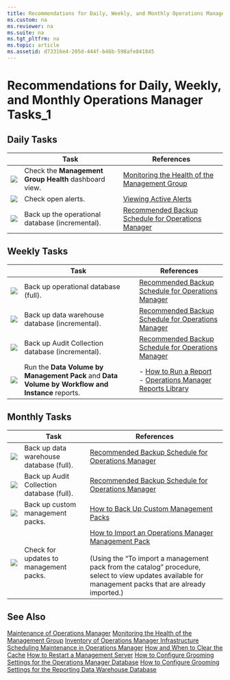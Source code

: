 ```yaml
---
title: Recommendations for Daily, Weekly, and Monthly Operations Manager Tasks_1
ms.custom: na
ms.reviewer: na
ms.suite: na
ms.tgt_pltfrm: na
ms.topic: article
ms.assetid: d73316e4-205d-444f-b46b-598afe841845
---
```

# Recommendations for Daily, Weekly, and Monthly Operations Manager Tasks_1

## Daily Tasks

||Task|References|
|-|--------|--------------|
|![](/Image/ChecklistBox.gif)|Check the **Management Group Health** dashboard view.|[Monitoring the Health of the Management Group](./Monitoring-the-Health-of-the-Management-Group.md)|
|![](/Image/ChecklistBox.gif)|Check open alerts.|[Viewing Active Alerts](./Viewing-Active-Alerts.md)|
|![](/Image/ChecklistBox.gif)|Back up the operational database \(incremental\).|[Recommended Backup Schedule for Operations Manager](http://go.microsoft.com/fwlink/p/?LinkId=235884)|

## Weekly Tasks

||Task|References|
|-|--------|--------------|
|![](/Image/ChecklistBox.gif)|Back up operational database \(full\).|[Recommended Backup Schedule for Operations Manager](http://go.microsoft.com/fwlink/p/?LinkId=235884)|
|![](/Image/ChecklistBox.gif)|Back up data warehouse database \(incremental\).|[Recommended Backup Schedule for Operations Manager](http://go.microsoft.com/fwlink/p/?LinkId=235884)|
|![](/Image/ChecklistBox.gif)|Back up Audit Collection database \(incremental\).|[Recommended Backup Schedule for Operations Manager](http://go.microsoft.com/fwlink/p/?LinkId=235884)|
|![](/Image/ChecklistBox.gif)|Run the **Data Volume by Management Pack** and **Data Volume by Workflow and Instance** reports.|-   [How to Run a Report](./How-to-Run-a-Report.md)<br />-   [Operations Manager Reports Library](./Operations-Manager-Reports-Library.md)|

## Monthly Tasks

||Task|References|
|-|--------|--------------|
|![](/Image/ChecklistBox.gif)|Back up data warehouse database \(full\).|[Recommended Backup Schedule for Operations Manager](http://go.microsoft.com/fwlink/p/?LinkId=235884)|
|![](/Image/ChecklistBox.gif)|Back up Audit Collection database \(full\).|[Recommended Backup Schedule for Operations Manager](http://go.microsoft.com/fwlink/p/?LinkId=235884)|
|![](/Image/ChecklistBox.gif)|Back up custom management packs.|[How to Back Up Custom Management Packs](http://go.microsoft.com/fwlink/p/?LinkId=235893)|
|![](/Image/ChecklistBox.gif)|Check for updates to management packs.|[How to Import an Operations Manager Management Pack](./How-to-Import-an-Operations-Manager-Management-Pack.md)<br /><br />\(Using the “To import a management pack from the catalog” procedure, select to view updates available for management packs that are already imported.\)|

## See Also
[Maintenance of Operations Manager](./Maintenance-of-Operations-Manager.md)
[Monitoring the Health of the Management Group](./Monitoring-the-Health-of-the-Management-Group.md)
[Inventory of Operations Manager Infrastructure](./Inventory-of-Operations-Manager-Infrastructure.md)
[Scheduling Maintenance in Operations Manager](./Scheduling-Maintenance-in-Operations-Manager.md)
[How and When to Clear the Cache](./How-and-When-to-Clear-the-Cache.md)
[How to Restart a Management Server](./How-to-Restart-a-Management-Server.md)
[How to Configure Grooming Settings for the Operations Manager Database](./How-to-Configure-Grooming-Settings-for-the-Operations-Manager-Database.md)
[How to Configure Grooming Settings for the Reporting Data Warehouse Database](./How-to-Configure-Grooming-Settings-for-the-Reporting-Data-Warehouse-Database.md)


